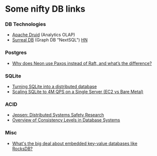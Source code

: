 # Some nifty DB links

### DB Technologies
- [Apache Druid](https://druid.apache.org/) (Analytics OLAP)
- [Surreal DB](https://surrealdb.com/) (Graph DB "NextSQL") [HN](https://news.ycombinator.com/item?id=32550543)

### Postgres
- [Why does Neon use Paxos instead of Raft, and what’s the difference?](https://neon.tech/blog/paxos/)

### SQLite
- [Turning SQLite into a distributed database](https://univalence.me/posts/mvsqlite)
- [Scaling SQLite to 4M QPS on a Single Server (EC2 vs Bare Metal)](https://blog.expensify.com/2018/01/08/scaling-sqlite-to-4m-qps-on-a-single-server/)

### ACID
- [Jepsen: Distributed Systems Safety Research](https://jepsen.io/)
- [Overview of Consistency Levels in Database Systems](https://dbmsmusings.blogspot.com/2019/07/overview-of-consistency-levels-in.html)

### Misc
- [What's the big deal about embedded key-value databases like RocksDB?](https://notes.eatonphil.com/whats-the-big-deal-about-key-value-databases.html)
